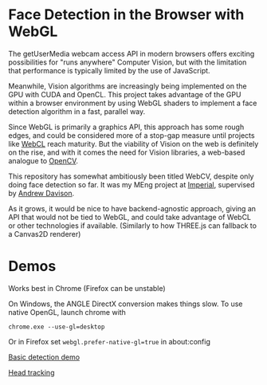 Face Detection in the Browser with WebGL
========================================

The getUserMedia webcam access API in modern browsers offers exciting possibilities
for "runs anywhere" Computer Vision, but with the limitation that performance
is typically limited by the use of JavaScript.

Meanwhile, Vision algorithms are increasingly being implemented on the GPU with
CUDA and OpenCL. This project takes advantage of the GPU within a browser
environment by using WebGL shaders to implement a face detection algorithm
in a fast, parallel way. 

Since WebGL is primarily a graphics API, this approach has some rough edges,
and could be considered more of a stop-gap measure until projects like
[WebCL](http://www.khronos.org/webcl/) reach maturity. But the viability of
Vision on the web is definitely on the rise, and with it comes the need for
Vision libraries, a web-based analogue to [OpenCV](http://opencv.org/).

This repository has somewhat ambitiously been titled WebCV, despite only doing
face detection so far. It was my MEng project at [Imperial](http://www.imperial.ac.uk), supervised by [Andrew Davison](http://www.doc.ic.ac.uk/~ajd/).

As it grows, it would be nice to have backend-agnostic approach, giving an API that would not be tied to WebGL, and could take advantage of WebCL or other technologies
if available. (Similarly to how THREE.js can fallback to a Canvas2D renderer)

Demos
=====

Works best in Chrome (Firefox can be unstable)

On Windows, the ANGLE DirectX conversion makes things slow. To use native
OpenGL, launch chrome with

    chrome.exe --use-gl=desktop

Or in Firefox set `webgl.prefer-native-gl=true` in about:config

[Basic detection demo](http://jamt9000.github.io/webcv/demos/webcam-facedetect.html)

[Head tracking](http://jamt9000.github.io/webcv/demos/webcam-track.html)
